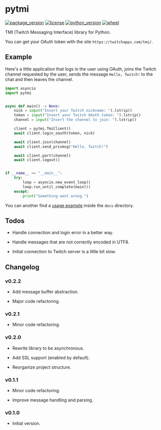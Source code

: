 # pytmi

[![package_version](https://img.shields.io/pypi/v/pytmi)](https://pypi.org/project/pytmi/)
[![license](https://img.shields.io/pypi/l/pytmi)](https://choosealicense.com/licenses/mit/#)
[![python_version](https://img.shields.io/pypi/pyversions/pytmi)](https://www.python.org/)
[![wheel](https://img.shields.io/pypi/wheel/pytmi)](https://pypi.org/project/pytmi/)

TMI (Twitch Messaging Interface) library for Python.

You can get your OAuth token with the site `https://twitchapps.com/tmi/`.

## Example

Here's a little application that logs in the user using OAuth, joins the Twitch channel requested by the user, sends the message `Hello, Twitch!` to the chat and then leaves the channel.

```python
import asyncio
import pytmi


async def main() -> None:
    nick = input("Insert your Twitch nickname: ").lstrip()
    token = input("Insert your Twitch OAuth token: ").lstrip()
    channel = input("Insert the channel to join: ").lstrip()

    client = pytmi.TmiClient()
    await client.login_oauth(token, nick)

    await client.join(channel)
    await client.send_privmsg("Hello, Twitch!")

    await client.part(channel)
    await client.logout()


if __name__ == "__main__":
    try:
        loop = asyncio.new_event_loop()
        loop.run_until_complete(main())
    except:
        print("Something went wrong.")
```

You can another find a [usage example](example2.py) inside the `docs` directory.

## Todos

* Handle connection and login error in a better way.

* Handle messages that are not correctly encoded in UTF8.

* Initial connection to Twitch server is a little bit slow.

## Changelog

### v0.2.2

* Add message buffer abstraction.

* Major code refactoring.

### v0.2.1

* Minor code refactoring.

### v0.2.0

* Rewrite library to be asynchronous.

* Add SSL support (enabled by default).

* Reorganize project structure.

### v0.1.1

* Minor code refactoring.

* Improve message handling and parsing.

### v0.1.0

* Initial version.
